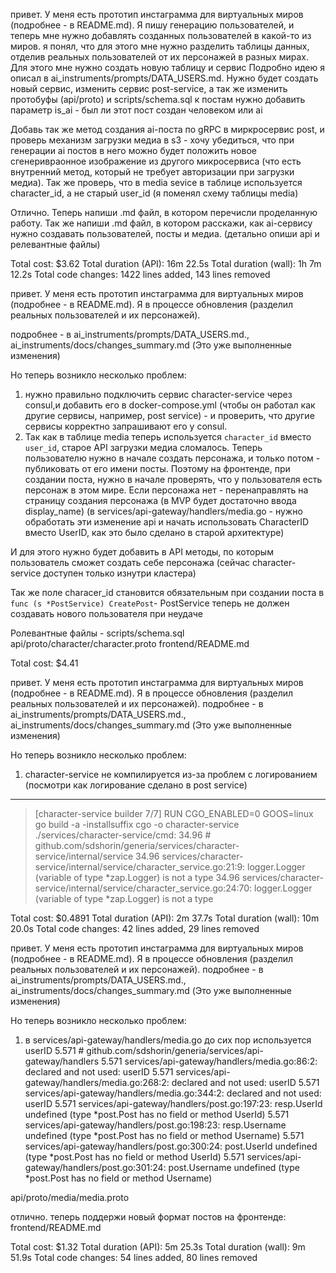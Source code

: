 


привет. У меня есть прототип инстаграмма для виртуальных миров (подробнее - в README.md).
Я пишу генерацию пользователей, и теперь мне нужно добавлять созданных пользователей в какой-то из миров.
я понял, что для этого мне нужно разделить таблицы данных, отделив реальных пользователей от их персонажей в разных мирах.
Для этого мне нужно создать новую таблицу и сервис
Подробно идею я описал в ai_instruments/prompts/DATA_USERS.md.
Нужно будет создать новый сервис, изменить сервис post-service, а так же изменить протобуфы (api/proto) и scripts/schema.sql
к постам нужно добавить параметр is_ai - был ли этот пост создан человеком или ai




Добавь так же метод создания ai-поста по gRPC в миркросервис post, и проверь механизм загрузки медиа в s3 - хочу убедиться, что при генерации ai постов в него можно будет положить новое сгенеривраонное изображение из другого
  микросервиса (что есть внутренний метод, который не требует авторизации при загрузки медиа). Так же проверь, что в media sevice в таблице используется character_id, а не старый user_id (я поменял схему таблицы media)


Отлично. Теперь напиши .md файл, в котором перечисли проделанную работу. Так же напиши .md файл, в котором расскажи, как ai-сервису нужно создавать пользователей, посты и медиа. (детально опиши api и релевантные файлы)


Total cost:            $3.62
Total duration (API):  16m 22.5s
Total duration (wall): 1h 7m 12.2s
Total code changes:    1422 lines added, 143 lines removed




привет. У меня есть прототип инстаграмма для виртуальных миров (подробнее - в README.md).
Я в процессе обновления (разделил реальных пользователей и их персонажей).

подробнее - в ai_instruments/prompts/DATA_USERS.md., 
ai_instruments/docs/changes_summary.md
(Это уже выполненные изменения)

Но теперь возникло несколько проблем:
1. нужно правильно подключить сервис character-service через consul,и добавить его в docker-compose.yml (чтобы он работал как другие сервисы, например, post service) - и проверить, что другие сервисы корректно запрашивают его у consul.
2. Так как в таблице media теперь используется `character_id` вместо `user_id`, старое API загрузки медиа сломалось.
Теперь пользователю нужно в начале создать персонажа, и только потом - публиковать от его имени посты.
Поэтому на фронтенде, при создании поста, нужно в начале проверять, что у пользователя есть персонаж в этом мире. Если персонажа нет - перенаправлять на страницу создания персонажа 
(в MVP будет достаточно ввода display_name)
(в services/api-gateway/handlers/media.go - нужно обработать эти изменение api и  начать использовать CharacterID вместо UserID, как это было сделано в старой архитектуре)

И для этого нужно будет добавить в API методы, по которым пользователь 
сможет создать себе персонажа 
(сейчас character-service доступен только изнутри кластера)

Так же поле characer_id становится обязательным при создании поста в `func (s *PostService) CreatePost`-  PostService теперь не должен создавать нового пользователя при неудаче

Ролевантные файлы - scripts/schema.sql
api/proto/character/character.proto
frontend/README.md

Total cost:            $4.41




привет. У меня есть прототип инстаграмма для виртуальных миров (подробнее - в README.md).
Я в процессе обновления (разделил реальных пользователей и их персонажей).
подробнее - в ai_instruments/prompts/DATA_USERS.md., 
ai_instruments/docs/changes_summary.md
(Это уже выполненные изменения)

Но теперь возникло несколько проблем:
1. character-service не компилируется из-за проблем с логированием (посмотри как логирование сделано в post service)

------
  > [character-service builder 7/7] RUN CGO_ENABLED=0 GOOS=linux go build -a -installsuffix cgo -o character-service ./services/character-service/cmd:
34.96 # github.com/sdshorin/generia/services/character-service/internal/service
34.96 services/character-service/internal/service/character_service.go:21:9: logger.Logger (variable of type *zap.Logger) is not a type
34.96 services/character-service/internal/service/character_service.go:24:70: logger.Logger (variable of type *zap.Logger) is not a type

Total cost:            $0.4891
Total duration (API):  2m 37.7s
Total duration (wall): 10m 20.0s
Total code changes:    42 lines added, 29 lines removed



привет. У меня есть прототип инстаграмма для виртуальных миров (подробнее - в README.md).
Я в процессе обновления (разделил реальных пользователей и их персонажей).
подробнее - в ai_instruments/prompts/DATA_USERS.md., 
ai_instruments/docs/changes_summary.md
(Это уже выполненные изменения)

Но теперь возникло несколько проблем:
1. в services/api-gateway/handlers/media.go до сих пор используется userID
5.571 # github.com/sdshorin/generia/services/api-gateway/handlers
5.571 services/api-gateway/handlers/media.go:86:2: declared and not used: userID
5.571 services/api-gateway/handlers/media.go:268:2: declared and not used: userID
5.571 services/api-gateway/handlers/media.go:344:2: declared and not used: userID
5.571 services/api-gateway/handlers/post.go:197:23: resp.UserId undefined (type *post.Post has no field or method UserId)
5.571 services/api-gateway/handlers/post.go:198:23: resp.Username undefined (type *post.Post has no field or method Username)
5.571 services/api-gateway/handlers/post.go:300:24: post.UserId undefined (type *post.Post has no field or method UserId)
5.571 services/api-gateway/handlers/post.go:301:24: post.Username undefined (type *post.Post has no field or method Username)

api/proto/media/media.proto



отлично. теперь поддержи новый формат постов на фронтенде: frontend/README.md


Total cost:            $1.32
Total duration (API):  5m 25.3s
Total duration (wall): 9m 51.9s
Total code changes:    54 lines added, 80 lines removed


